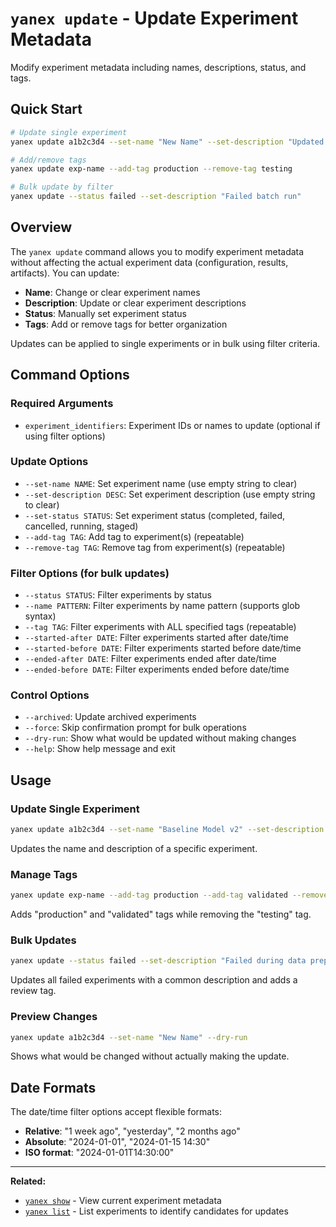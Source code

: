 # `yanex update` - Update Experiment Metadata

Modify experiment metadata including names, descriptions, status, and tags.

## Quick Start

```bash
# Update single experiment
yanex update a1b2c3d4 --set-name "New Name" --set-description "Updated description"

# Add/remove tags
yanex update exp-name --add-tag production --remove-tag testing

# Bulk update by filter
yanex update --status failed --set-description "Failed batch run"
```

## Overview

The `yanex update` command allows you to modify experiment metadata without affecting the actual experiment data (configuration, results, artifacts). You can update:

- **Name**: Change or clear experiment names
- **Description**: Update or clear experiment descriptions  
- **Status**: Manually set experiment status
- **Tags**: Add or remove tags for better organization

Updates can be applied to single experiments or in bulk using filter criteria.

## Command Options

### Required Arguments

- `experiment_identifiers`: Experiment IDs or names to update (optional if using filter options)

### Update Options

- `--set-name NAME`: Set experiment name (use empty string to clear)
- `--set-description DESC`: Set experiment description (use empty string to clear)
- `--set-status STATUS`: Set experiment status (completed, failed, cancelled, running, staged)
- `--add-tag TAG`: Add tag to experiment(s) (repeatable)
- `--remove-tag TAG`: Remove tag from experiment(s) (repeatable)

### Filter Options (for bulk updates)

- `--status STATUS`: Filter experiments by status
- `--name PATTERN`: Filter experiments by name pattern (supports glob syntax)
- `--tag TAG`: Filter experiments with ALL specified tags (repeatable)
- `--started-after DATE`: Filter experiments started after date/time
- `--started-before DATE`: Filter experiments started before date/time  
- `--ended-after DATE`: Filter experiments ended after date/time
- `--ended-before DATE`: Filter experiments ended before date/time

### Control Options

- `--archived`: Update archived experiments
- `--force`: Skip confirmation prompt for bulk operations
- `--dry-run`: Show what would be updated without making changes
- `--help`: Show help message and exit

## Usage

### Update Single Experiment

```bash
yanex update a1b2c3d4 --set-name "Baseline Model v2" --set-description "Updated baseline with new architecture"
```

Updates the name and description of a specific experiment.

### Manage Tags

```bash
yanex update exp-name --add-tag production --add-tag validated --remove-tag testing
```

Adds "production" and "validated" tags while removing the "testing" tag.

### Bulk Updates

```bash
yanex update --status failed --set-description "Failed during data preprocessing" --add-tag needs-review
```

Updates all failed experiments with a common description and adds a review tag.

### Preview Changes

```bash
yanex update a1b2c3d4 --set-name "New Name" --dry-run
```

Shows what would be changed without actually making the update.

## Date Formats

The date/time filter options accept flexible formats:
- **Relative**: "1 week ago", "yesterday", "2 months ago"
- **Absolute**: "2024-01-01", "2024-01-15 14:30"
- **ISO format**: "2024-01-01T14:30:00"

---

**Related:**
- [`yanex show`](show.md) - View current experiment metadata
- [`yanex list`](list.md) - List experiments to identify candidates for updates